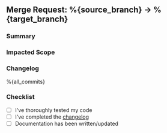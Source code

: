 ## Merge Request: %{source_branch} → %{target_branch}

### Summary
<!-- Brief description of changes -->

### Impacted Scope
<!-- List of all the features, services and scopes which could be impacted by these changes -->

### Changelog
<!-- List of new features, improvements and Bugfixes -->
%{all_commits}

### Checklist
<!-- Make sure to tick all the applicable checkboxes -->
- [ ] I've thoroughly tested my code
- [ ] I've completed the [changelog](../../CHANGELOG.rst)
- [ ] Documentation has been written/updated